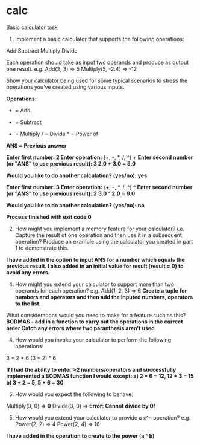 # calc
Basic calculator task

1. Implement a basic calculator that supports the following operations:

Add
Subtract
Multiply
Divide 

Each operation should take as input two operands and produce as output one result.
e.g.
Add(2, 3) => 5
Multiply(5, -2.4) => -12 

Show your calculator being used for some typical scenarios to stress the operations you've created using various inputs.

**Operations:**
+ = Add
- = Subtract
* = Multiply
/ = Divide
^ = Power of

**ANS = Previous answer**

**Enter first number: 2
Enter operation:** (+, -, *, /, ^) +
**Enter second number (or "ANS" to use previous result): 3
2.0 + 3.0
= 5.0**

**Would you like to do another calculation? (yes/no): yes**

**Enter first number: 3**
**Enter operation:** (+, -, *, /, ^) **^**
**Enter second number (or "ANS" to use previous result): 2**
**3.0 ^ 2.0**
**= 9.0**

**Would you like to do another calculation? (yes/no): no**

**Process finished with exit code 0**

2. How might you implement a memory feature for your calculator?
i.e. Capture the result of one operation and then use it in a subsequent operation?
Produce an example using the calculator you created in part 1 to demonstrate this.

**I have added in the option to input ANS for a number which equals the previous result. I also added in an initial value for result (result = 0) to avoid any errors.**

4. How might you extend your calculator to support more than two operands for each operation?
e.g.
Add(1, 2, 3) => 6
**Create a tuple for numbers and operators and then add the inputed numbers, operators to the list.**

What considerations would you need to make for a feature such as this?
**BODMAS - add in a function to carry out the operations in the correct order
Catch any errors where two paranthesis aren't used**


4. How would you invoke your calculator to perform the following operations:

3 + 2 * 6
(3 + 2) * 6

**If I had the ability to enter >2 numbers/operators and successfully implemented a BODMAS function I would except:
a) 2 * 6 = 12, 12 + 3 = 15
b) 3 + 2 = 5, 5 * 6 = 30**

5. How would you expect the following to behave:

Multiply(3, 0) => **0**
Divide(3, 0) => **Error: Cannot divide by 0!**

 

5. How would you extend your calculator to provide a x^n operation?
e.g.
Power(2, 2) => 4
Power(2, 4) => 16

**I have added in the operation to create to the power (a ^ b)**
